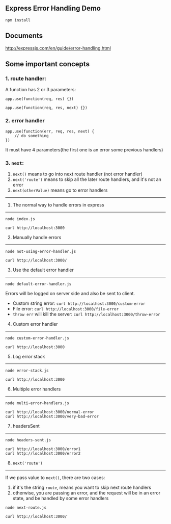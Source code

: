 Express Error Handling Demo
---------------------------

```
npm install
```

Documents
---------

<http://expressjs.com/en/guide/error-handling.html>

Some important concepts
-----------------------

### 1. route handler:

A function has 2 or 3 parameters:

```
app.use(function(req, res) {})

app.use(function(req, res, next) {})
```

### 2. error handler

```
app.use(function(err, req, res, next) {
    // do something
})
```

It must have 4 parameters(the first one is an error some previous handlers)

### 3. `next`:

1. `next()` means to go into next route handler (not error handler)
1. `next('route')` means to skip all the later route handlers, and it's not an error
1. `next(otherValue)` means go to error handlers

---

1. The normal way to handle errors in express
---------------------------------------------

```
node index.js
```

```
curl http://localhost:3000
```

2. Manually handle errors
-------------------------

```
node not-using-error-handler.js
```

```
curl http://localhost:3000/
```

3. Use the default error handler
--------------------------------

```
node default-error-handler.js
```

Errors will be logged on server side and also be sent to client.

- Custom string error: `curl http://localhost:3000/custom-error`
- File error: `curl http://localhost:3000/file-error`
- `throw err` will kill the server: `curl http://localhost:3000/throw-error` 

4. Custom error handler
-----------------------

```
node custom-error-handler.js
```

```
curl http://localhost:3000
```

5. Log error stack
------------------

```
node error-stack.js
```

```
curl http://localhost:3000
```

6. Multiple error handlers
--------------------------

```
node multi-error-handlers.js
```

```
curl http://localhost:3000/normal-error
curl http://localhost:3000/very-bad-error
```

7. headersSent
--------------

```
node headers-sent.js
```

```
curl http://localhost:3000/error1
curl http://localhost:3000/error2
```

8. `next('route')`
------------------

If we pass value to `next()`, there are two cases:
1. if it's the string `route`, means you want to skip next route handlers
2. otherwise, you are passing an error, and the request will be in an error state, and be handled by some error handlers

```
node next-route.js
```

```
curl http://localhost:3000/
```